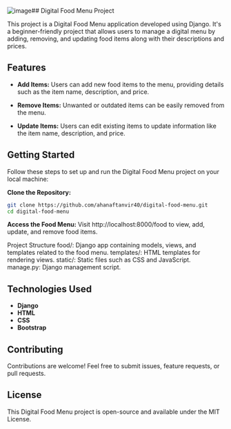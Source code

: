 ![image](https://github.com/ahanaftanvir40/Digital-Food-Menu/assets/111105281/03abb603-f3fe-4cd3-ba37-d46b2b0b00d8)## Digital Food Menu Project

This project is a Digital Food Menu application developed using Django. It's a beginner-friendly project that allows users to manage a digital menu by adding, removing, and updating food items along with their descriptions and prices.

## Features

- **Add Items:** Users can add new food items to the menu, providing details such as the item name, description, and price.

- **Remove Items:** Unwanted or outdated items can be easily removed from the menu.

- **Update Items:** Users can edit existing items to update information like the item name, description, and price.

## Getting Started

Follow these steps to set up and run the Digital Food Menu project on your local machine:

**Clone the Repository:**
   ```bash
   git clone https://github.com/ahanaftanvir40/digital-food-menu.git
   cd digital-food-menu
   ```

**Access the Food Menu:**
 Visit http://localhost:8000/food to view, add, update, and remove food items.

Project Structure
food/: Django app containing models, views, and templates related to the food menu.
templates/: HTML templates for rendering views.
static/: Static files such as CSS and JavaScript.
manage.py: Django management script.
## Technologies Used

- **Django**
- **HTML**
- **CSS** 
- **Bootstrap** 


## Contributing
Contributions are welcome! Feel free to submit issues, feature requests, or pull requests.

## License
This Digital Food Menu project is open-source and available under the MIT License.



